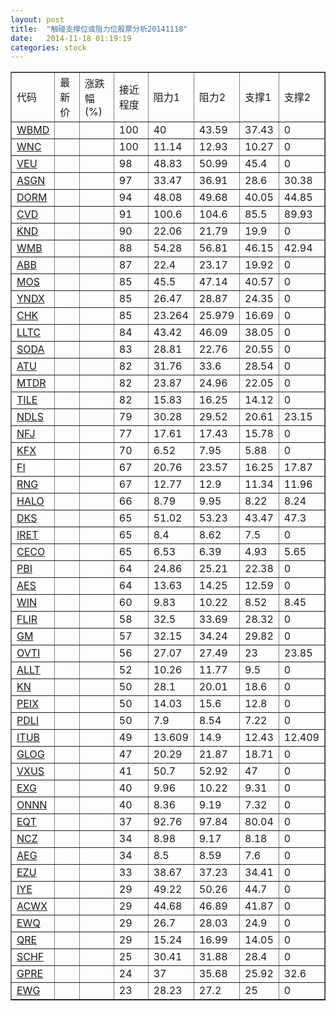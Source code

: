 ```yaml
---
layout: post
title:  "触碰支撑位或阻力位股票分析20141118"
date:   2014-11-18 01:19:19
categories: stock
---
```

<script type="text/javascript">
var stockList = []
stockList.push('gb_wbmd');
stockList.push('gb_wnc');
stockList.push('gb_veu');
stockList.push('gb_asgn');
stockList.push('gb_dorm');
stockList.push('gb_cvd');
stockList.push('gb_knd');
stockList.push('gb_wmb');
stockList.push('gb_abb');
stockList.push('gb_mos');
stockList.push('gb_yndx');
stockList.push('gb_chk');
stockList.push('gb_lltc');
stockList.push('gb_soda');
stockList.push('gb_atu');
stockList.push('gb_mtdr');
stockList.push('gb_tile');
stockList.push('gb_ndls');
stockList.push('gb_nfj');
stockList.push('gb_kfx');
stockList.push('gb_fi');
stockList.push('gb_rng');
stockList.push('gb_halo');
stockList.push('gb_dks');
stockList.push('gb_iret');
stockList.push('gb_ceco');
stockList.push('gb_pbi');
stockList.push('gb_aes');
stockList.push('gb_win');
stockList.push('gb_flir');
stockList.push('gb_gm');
stockList.push('gb_ovti');
stockList.push('gb_allt');
stockList.push('gb_kn');
stockList.push('gb_peix');
stockList.push('gb_pdli');
stockList.push('gb_itub');
stockList.push('gb_glog');
stockList.push('gb_vxus');
stockList.push('gb_exg');
stockList.push('gb_onnn');
stockList.push('gb_eqt');
stockList.push('gb_ncz');
stockList.push('gb_aeg');
stockList.push('gb_ezu');
stockList.push('gb_iye');
stockList.push('gb_acwx');
stockList.push('gb_ewq');
stockList.push('gb_qre');
stockList.push('gb_schf');
stockList.push('gb_gpre');
stockList.push('gb_ewg');
</script>
<table border="1">
 <tr>
 <td>代码</td>
 <td>最新价</td>
 <td>涨跌幅(%)</td>
 <td>接近程度</td>
 <td>阻力1</td>
 <td>阻力2</td>
 <td>支撑1</td>
 <td>支撑2</td>
</tr>
  <tr id="wbmd" class="red">
  <td><a href="http://stock.finance.sina.com.cn/usstock/quotes/WBMD.html" target="_blank">WBMD</a></td><td></td><td></td><td>100</td><td>40</td><td>43.59</td><td>37.43</td><td>0</td></tr>
  <tr id="wnc" class="red">
  <td><a href="http://stock.finance.sina.com.cn/usstock/quotes/WNC.html" target="_blank">WNC</a></td><td></td><td></td><td>100</td><td>11.14</td><td>12.93</td><td>10.27</td><td>0</td></tr>
  <tr id="veu" class="red">
  <td><a href="http://stock.finance.sina.com.cn/usstock/quotes/VEU.html" target="_blank">VEU</a></td><td></td><td></td><td>98</td><td>48.83</td><td>50.99</td><td>45.4</td><td>0</td></tr>
  <tr id="asgn" class="green">
  <td><a href="http://stock.finance.sina.com.cn/usstock/quotes/ASGN.html" target="_blank">ASGN</a></td><td></td><td></td><td>97</td><td>33.47</td><td>36.91</td><td>28.6</td><td>30.38</td></tr>
  <tr id="dorm" class="red">
  <td><a href="http://stock.finance.sina.com.cn/usstock/quotes/DORM.html" target="_blank">DORM</a></td><td></td><td></td><td>94</td><td>48.08</td><td>49.68</td><td>40.05</td><td>44.85</td></tr>
  <tr id="cvd" class="red">
  <td><a href="http://stock.finance.sina.com.cn/usstock/quotes/CVD.html" target="_blank">CVD</a></td><td></td><td></td><td>91</td><td>100.6</td><td>104.6</td><td>85.5</td><td>89.93</td></tr>
  <tr id="knd" class="green">
  <td><a href="http://stock.finance.sina.com.cn/usstock/quotes/KND.html" target="_blank">KND</a></td><td></td><td></td><td>90</td><td>22.06</td><td>21.79</td><td>19.9</td><td>0</td></tr>
  <tr id="wmb" class="red">
  <td><a href="http://stock.finance.sina.com.cn/usstock/quotes/WMB.html" target="_blank">WMB</a></td><td></td><td></td><td>88</td><td>54.28</td><td>56.81</td><td>46.15</td><td>42.94</td></tr>
  <tr id="abb" class="red">
  <td><a href="http://stock.finance.sina.com.cn/usstock/quotes/ABB.html" target="_blank">ABB</a></td><td></td><td></td><td>87</td><td>22.4</td><td>23.17</td><td>19.92</td><td>0</td></tr>
  <tr id="mos" class="red">
  <td><a href="http://stock.finance.sina.com.cn/usstock/quotes/MOS.html" target="_blank">MOS</a></td><td></td><td></td><td>85</td><td>45.5</td><td>47.14</td><td>40.57</td><td>0</td></tr>
  <tr id="yndx" class="red">
  <td><a href="http://stock.finance.sina.com.cn/usstock/quotes/YNDX.html" target="_blank">YNDX</a></td><td></td><td></td><td>85</td><td>26.47</td><td>28.87</td><td>24.35</td><td>0</td></tr>
  <tr id="chk" class="red">
  <td><a href="http://stock.finance.sina.com.cn/usstock/quotes/CHK.html" target="_blank">CHK</a></td><td></td><td></td><td>85</td><td>23.264</td><td>25.979</td><td>16.69</td><td>0</td></tr>
  <tr id="lltc" class="red">
  <td><a href="http://stock.finance.sina.com.cn/usstock/quotes/LLTC.html" target="_blank">LLTC</a></td><td></td><td></td><td>84</td><td>43.42</td><td>46.09</td><td>38.05</td><td>0</td></tr>
  <tr id="soda" class="red">
  <td><a href="http://stock.finance.sina.com.cn/usstock/quotes/SODA.html" target="_blank">SODA</a></td><td></td><td></td><td>83</td><td>28.81</td><td>22.76</td><td>20.55</td><td>0</td></tr>
  <tr id="atu" class="red">
  <td><a href="http://stock.finance.sina.com.cn/usstock/quotes/ATU.html" target="_blank">ATU</a></td><td></td><td></td><td>82</td><td>31.76</td><td>33.6</td><td>28.54</td><td>0</td></tr>
  <tr id="mtdr" class="green">
  <td><a href="http://stock.finance.sina.com.cn/usstock/quotes/MTDR.html" target="_blank">MTDR</a></td><td></td><td></td><td>82</td><td>23.87</td><td>24.96</td><td>22.05</td><td>0</td></tr>
  <tr id="tile" class="red">
  <td><a href="http://stock.finance.sina.com.cn/usstock/quotes/TILE.html" target="_blank">TILE</a></td><td></td><td></td><td>82</td><td>15.83</td><td>16.25</td><td>14.12</td><td>0</td></tr>
  <tr id="ndls" class="green">
  <td><a href="http://stock.finance.sina.com.cn/usstock/quotes/NDLS.html" target="_blank">NDLS</a></td><td></td><td></td><td>79</td><td>30.28</td><td>29.52</td><td>20.61</td><td>23.15</td></tr>
  <tr id="nfj" class="red">
  <td><a href="http://stock.finance.sina.com.cn/usstock/quotes/NFJ.html" target="_blank">NFJ</a></td><td></td><td></td><td>77</td><td>17.61</td><td>17.43</td><td>15.78</td><td>0</td></tr>
  <tr id="kfx" class="red">
  <td><a href="http://stock.finance.sina.com.cn/usstock/quotes/KFX.html" target="_blank">KFX</a></td><td></td><td></td><td>70</td><td>6.52</td><td>7.95</td><td>5.88</td><td>0</td></tr>
  <tr id="fi" class="red">
  <td><a href="http://stock.finance.sina.com.cn/usstock/quotes/FI.html" target="_blank">FI</a></td><td></td><td></td><td>67</td><td>20.76</td><td>23.57</td><td>16.25</td><td>17.87</td></tr>
  <tr id="rng" class="green">
  <td><a href="http://stock.finance.sina.com.cn/usstock/quotes/RNG.html" target="_blank">RNG</a></td><td></td><td></td><td>67</td><td>12.77</td><td>12.9</td><td>11.34</td><td>11.96</td></tr>
  <tr id="halo" class="red">
  <td><a href="http://stock.finance.sina.com.cn/usstock/quotes/HALO.html" target="_blank">HALO</a></td><td></td><td></td><td>66</td><td>8.79</td><td>9.95</td><td>8.22</td><td>8.24</td></tr>
  <tr id="dks" class="green">
  <td><a href="http://stock.finance.sina.com.cn/usstock/quotes/DKS.html" target="_blank">DKS</a></td><td></td><td></td><td>65</td><td>51.02</td><td>53.23</td><td>43.47</td><td>47.3</td></tr>
  <tr id="iret" class="red">
  <td><a href="http://stock.finance.sina.com.cn/usstock/quotes/IRET.html" target="_blank">IRET</a></td><td></td><td></td><td>65</td><td>8.4</td><td>8.62</td><td>7.5</td><td>0</td></tr>
  <tr id="ceco" class="green">
  <td><a href="http://stock.finance.sina.com.cn/usstock/quotes/CECO.html" target="_blank">CECO</a></td><td></td><td></td><td>65</td><td>6.53</td><td>6.39</td><td>4.93</td><td>5.65</td></tr>
  <tr id="pbi" class="red">
  <td><a href="http://stock.finance.sina.com.cn/usstock/quotes/PBI.html" target="_blank">PBI</a></td><td></td><td></td><td>64</td><td>24.86</td><td>25.21</td><td>22.38</td><td>0</td></tr>
  <tr id="aes" class="red">
  <td><a href="http://stock.finance.sina.com.cn/usstock/quotes/AES.html" target="_blank">AES</a></td><td></td><td></td><td>64</td><td>13.63</td><td>14.25</td><td>12.59</td><td>0</td></tr>
  <tr id="win" class="red">
  <td><a href="http://stock.finance.sina.com.cn/usstock/quotes/WIN.html" target="_blank">WIN</a></td><td></td><td></td><td>60</td><td>9.83</td><td>10.22</td><td>8.52</td><td>8.45</td></tr>
  <tr id="flir" class="red">
  <td><a href="http://stock.finance.sina.com.cn/usstock/quotes/FLIR.html" target="_blank">FLIR</a></td><td></td><td></td><td>58</td><td>32.5</td><td>33.69</td><td>28.32</td><td>0</td></tr>
  <tr id="gm" class="red">
  <td><a href="http://stock.finance.sina.com.cn/usstock/quotes/GM.html" target="_blank">GM</a></td><td></td><td></td><td>57</td><td>32.15</td><td>34.24</td><td>29.82</td><td>0</td></tr>
  <tr id="ovti" class="red">
  <td><a href="http://stock.finance.sina.com.cn/usstock/quotes/OVTI.html" target="_blank">OVTI</a></td><td></td><td></td><td>56</td><td>27.07</td><td>27.49</td><td>23</td><td>23.85</td></tr>
  <tr id="allt" class="red">
  <td><a href="http://stock.finance.sina.com.cn/usstock/quotes/ALLT.html" target="_blank">ALLT</a></td><td></td><td></td><td>52</td><td>10.26</td><td>11.77</td><td>9.5</td><td>0</td></tr>
  <tr id="kn" class="red">
  <td><a href="http://stock.finance.sina.com.cn/usstock/quotes/KN.html" target="_blank">KN</a></td><td></td><td></td><td>50</td><td>28.1</td><td>20.01</td><td>18.6</td><td>0</td></tr>
  <tr id="peix" class="red">
  <td><a href="http://stock.finance.sina.com.cn/usstock/quotes/PEIX.html" target="_blank">PEIX</a></td><td></td><td></td><td>50</td><td>14.03</td><td>15.6</td><td>12.8</td><td>0</td></tr>
  <tr id="pdli" class="red">
  <td><a href="http://stock.finance.sina.com.cn/usstock/quotes/PDLI.html" target="_blank">PDLI</a></td><td></td><td></td><td>50</td><td>7.9</td><td>8.54</td><td>7.22</td><td>0</td></tr>
  <tr id="itub" class="green">
  <td><a href="http://stock.finance.sina.com.cn/usstock/quotes/ITUB.html" target="_blank">ITUB</a></td><td></td><td></td><td>49</td><td>13.609</td><td>14.9</td><td>12.43</td><td>12.409</td></tr>
  <tr id="glog" class="green">
  <td><a href="http://stock.finance.sina.com.cn/usstock/quotes/GLOG.html" target="_blank">GLOG</a></td><td></td><td></td><td>47</td><td>20.29</td><td>21.87</td><td>18.71</td><td>0</td></tr>
  <tr id="vxus" class="red">
  <td><a href="http://stock.finance.sina.com.cn/usstock/quotes/VXUS.html" target="_blank">VXUS</a></td><td></td><td></td><td>41</td><td>50.7</td><td>52.92</td><td>47</td><td>0</td></tr>
  <tr id="exg" class="red">
  <td><a href="http://stock.finance.sina.com.cn/usstock/quotes/EXG.html" target="_blank">EXG</a></td><td></td><td></td><td>40</td><td>9.96</td><td>10.22</td><td>9.31</td><td>0</td></tr>
  <tr id="onnn" class="red">
  <td><a href="http://stock.finance.sina.com.cn/usstock/quotes/ONNN.html" target="_blank">ONNN</a></td><td></td><td></td><td>40</td><td>8.36</td><td>9.19</td><td>7.32</td><td>0</td></tr>
  <tr id="eqt" class="green">
  <td><a href="http://stock.finance.sina.com.cn/usstock/quotes/EQT.html" target="_blank">EQT</a></td><td></td><td></td><td>37</td><td>92.76</td><td>97.84</td><td>80.04</td><td>0</td></tr>
  <tr id="ncz" class="red">
  <td><a href="http://stock.finance.sina.com.cn/usstock/quotes/NCZ.html" target="_blank">NCZ</a></td><td></td><td></td><td>34</td><td>8.98</td><td>9.17</td><td>8.18</td><td>0</td></tr>
  <tr id="aeg" class="green">
  <td><a href="http://stock.finance.sina.com.cn/usstock/quotes/AEG.html" target="_blank">AEG</a></td><td></td><td></td><td>34</td><td>8.5</td><td>8.59</td><td>7.6</td><td>0</td></tr>
  <tr id="ezu" class="red">
  <td><a href="http://stock.finance.sina.com.cn/usstock/quotes/EZU.html" target="_blank">EZU</a></td><td></td><td></td><td>33</td><td>38.67</td><td>37.23</td><td>34.41</td><td>0</td></tr>
  <tr id="iye" class="red">
  <td><a href="http://stock.finance.sina.com.cn/usstock/quotes/IYE.html" target="_blank">IYE</a></td><td></td><td></td><td>29</td><td>49.22</td><td>50.26</td><td>44.7</td><td>0</td></tr>
  <tr id="acwx" class="green">
  <td><a href="http://stock.finance.sina.com.cn/usstock/quotes/ACWX.html" target="_blank">ACWX</a></td><td></td><td></td><td>29</td><td>44.68</td><td>46.89</td><td>41.87</td><td>0</td></tr>
  <tr id="ewq" class="green">
  <td><a href="http://stock.finance.sina.com.cn/usstock/quotes/EWQ.html" target="_blank">EWQ</a></td><td></td><td></td><td>29</td><td>26.7</td><td>28.03</td><td>24.9</td><td>0</td></tr>
  <tr id="qre" class="green">
  <td><a href="http://stock.finance.sina.com.cn/usstock/quotes/QRE.html" target="_blank">QRE</a></td><td></td><td></td><td>29</td><td>15.24</td><td>16.99</td><td>14.05</td><td>0</td></tr>
  <tr id="schf" class="green">
  <td><a href="http://stock.finance.sina.com.cn/usstock/quotes/SCHF.html" target="_blank">SCHF</a></td><td></td><td></td><td>25</td><td>30.41</td><td>31.88</td><td>28.4</td><td>0</td></tr>
  <tr id="gpre" class="green">
  <td><a href="http://stock.finance.sina.com.cn/usstock/quotes/GPRE.html" target="_blank">GPRE</a></td><td></td><td></td><td>24</td><td>37</td><td>35.68</td><td>25.92</td><td>32.6</td></tr>
  <tr id="ewg" class="red">
  <td><a href="http://stock.finance.sina.com.cn/usstock/quotes/EWG.html" target="_blank">EWG</a></td><td></td><td></td><td>23</td><td>28.23</td><td>27.2</td><td>25</td><td>0</td></tr>
</table>
